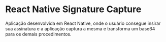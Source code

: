 # React Native Signature Capture

Aplicação desenvolvida em React Native, onde o usuário consegue insirar sua assinatura e a aplicação captura a mesma e transforma um base64 para os demais procedimentos.